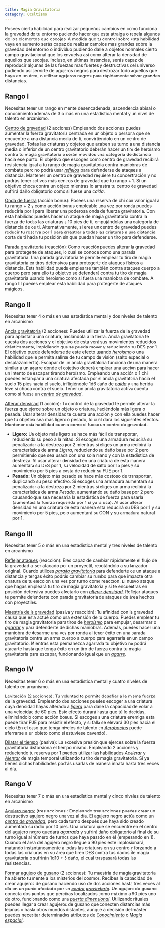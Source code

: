 ```yaml
---
title: Magia Gravitatoria
category: Ocultismo
---
```


Posees cierta habilidad para realizar pequeños cambios en como funciona la gravedad de tu entorno pudiendo hacer que esta atraiga o repela algunos de los elementos que escojas. A medida que tu control sobre esta habilidad vaya en aumento serás capaz de realizar cambios mas grandes  sobre la gravedad del entorno o individuo pudiendo darle a objetos normales cierto campo gravitacional que los envuelva así como alterar la densidad de aquellos que escojas. Incluso, en ultimas instancias, serás capaz de reproducir algunas de las fuerzas mas fuertes y destructivas del universo pudiendo así servirte de agujeros negros para destrozar todo aquellos que haya en un área, o utilizar agujeros negros para rápidamente salvar grandes distancias.

## Rango I

Necesitas tener un rango en mente desencadenada, ascendencia abisal o conocimiento además de 3 o más en una estadística mental y un nivel de talento en arcanismo.

<u>Centro de gravedad</u> (2 acciones) Empleando dos acciones puedes aumentar la fuerza gravitatoria centrada en un objeto o persona que se encuentre a una distancia media de ti, convirtiéndolo en un centro de gravedad. Todas las criaturas y objetos que acaben su turno a una distancia media o inferior de un centro gravitatorio deberán hacer un tiro de heroísmo contra tu magia gravitatoria o serán movidos una categoría de distancia hacia ese punto. El objetivo que escoges como centro de gravedad recibirá resistencia igual a tu rango de magia gravitatoria contra maniobras de combate pero no podrá usar *[reflejos](https://raldamain.com/rules/Rangos/Combate/reflejos.html)* para defenderse de ataques a distancia. Mantener un centro de gravedad requiere tu concentración y no podrás tener activos más centros de gravedad que tu rango + 1. Si un objetivo choca contra un objeto mientras lo arrastra tu centro de gravedad sufrirá daño obligatorio como si fuese una *[caída](https://raldamain.com/rules/Reglas%20principales/reglas%20de%20combate.html#caídas)*.

<u>Onda de fuerza</u> (acción bonus): Posees una reserva de chi con valor igual a tu rango + 2 y como acción bonus empleable una vez por ronda puedes reducirla por 1 para liberar una poderosa onda de fuerza gravitatoria. Con esta habilidad puedes hacer un ataque de magia gravitatoria contra la fuerza de todas las criaturas a 10 pies de ti, empujándolas una categoría de distancia de de ti. Alternativamente, si eres un centro de gravedad puedes reducir tu reserva por 1 para arrastrar a todas las criaturas a una distancia corta de ti hacia tu posición sin que puedan hacer un tiro para defenderse.

<u>Parada gravitatoria</u> (reacción): Como reacción puedes alterar la gravedad para protegerte de ataques, lo cual se conoce como una parada gravitatoria. Una parada gravitatoria te permite emplear tu tiro de magia gravitatoria en tiros defensivos para protegerte de ataques físicos a distancia. Esta habilidad puede emplearse también contra ataques cuerpo a cuerpo pero para ello tu objetivo se defenderá contra tu tiro de magia gravitatoria usando heroísmo como si fuera una maniobra de combate. A rango III puedes emplear esta habilidad para protegerte de ataques mágicos.

## Rango II

Necesitas tener 4 o más en una estadística mental y dos niveles de talento en arcanismo.

<u>Ancla gravitatoria</u> (2 acciones): Puedes utilizar la fuerza de la gravedad para aplastar a una criatura, anclándola a la tierra. Ancla gravitatoria te cuesta dos acciones y el objetivo de esta verá sus movimientos reducidos drásticamente, impidiendo que se pueda mover y reduciendo su DES por 1. El objetivo puede defenderse de este efecto usando *[heroísmo](https://raldamain.com/rules/Crear%20personajes/talentos.html#heroísmo-fue)* o una habilidad que le permita salirse de tu campo de visión (salto espacial o desplazamiento). Escapar de un ancla gravitatoria funciona de una manera similar a un agarre donde el objetivo deberá emplear una acción para hacer un intento de escapar tirando heroísmo. Empleando una acción o 1 chi puedes estampar a una criatura afectada por el ancla gravitatoria hacia el suelo 15 pies hacia el suelo, infligiéndole 1d6 daño de *[caída](https://raldamain.com/rules/Reglas%20principales/reglas%20de%20combate.html#caídas)* y una herida leve si choca contra el suelo. Tener un ancla gravitatoria activa cuenta como si fuese un *[centro de gravedad](https://raldamain.com/rules/Rangos/Ocultismo/magia%20gravitatoria.html#rango-i)*.

<u>Alterar densidad</u> (1 acción): Tu control de la gravedad te permite alterar la fuerza que ejerce sobre un objeto o criatura, haciéndola más ligera o pesada. Usar alterar densidad te cuesta una acción y con ella puedes hacer que tu objetivo sea más ligero o pesado, lo cual dará los siguientes efectos. Mantener esta habilidad cuenta como si fuese un centro de gravedad.

- **Ligero:** Un objeto más ligero se hace más fácil de transportar, reduciendo su peso a la mitad. Si escoges una armadura reducirá su penalizador a la destreza por 2 mientras si eliges un arma recibirá la característica de arma *Ligera*, reduciendo su daño base por 2 pero permitiendo que sea usada con una sola mano y con la estadística de destreza. Al usar alterar densidad en una criatura de esta manera aumentará su DES por 1, su velocidad de salto por 15 pies y su movimiento por 5 pies a costa de reducir su FUE por 1.
- **Pesado:** Un objeto más pesado se hace más costoso de transportar, duplicando su peso efectivo. Si escoges una armadura aumentará su penalizador a la destreza por 2 mientras si eliges un arma recibirá la característica de arma *Pesada*, aumentando su daño base por 2 pero causando que sea necesaria la estadística de fuerza para usarla (aumentará la fuerza requerida por 1 si ya la usa). Al usar alterar densidad en una criatura de esta manera esta reducirá su DES por 1 y su movimiento por 5 pies, pero aumentará su CON y su armadura natural por 1.

## Rango III

Necesitas tener 5 o más en una estadística mental y tres niveles de talento en arcanismo.

<u>Reflejar ataques</u> (reacción): Eres capaz de cambiar rápidamente el flujo de la gravedad al ser atacado por un proyectil, rebotándolo a su lanzador original. Cuando utilices *[parada gravitatoria](https://raldamain.com/rules/Rangos/Ocultismo/magia%20gravitatoria.html#rango-i)* para defenderte de un ataque a distancia y tengas éxito podrás cambiar su rumbo para que impacte otra criatura de tu elección una vez por turno como reacción. El nuevo ataque que hagas empleará tu tiro de  magia gravitatoria y si te encuentras en posición defensiva puedes afectarlo con *[alterar densidad](https://raldamain.com/rules/Rangos/Ocultismo/magia%20gravitatoria.html#rango-ii)*. Reflejar ataques te permite defenderte con parada gravitatoria de ataques de área hechos con proyectiles.

<u>Maestría de la gravedad</u> (pasiva y reacción): Tu afinidad con la gravedad causa que esta actué como una extensión de tu cuerpo. Puedes emplear tu tiro de magia gravitatoria para tiros de *[heroísmo](https://raldamain.com/rules/Crear%20personajes/talentos.html#heroísmo-fue)* para empujar, desarmar o *[agarrar](https://raldamain.com/rules/Reglas%20principales/Efectos%20de%20estado.html#agarrada)* y para defenderte de dichas maniobras. Además, puedes hacer una maniobra de desarme una vez por ronda al tener éxito en una parada gravitatoria contra un arma cuerpo a cuerpo para agarrarla en un campo gravitatorio. Mientras esta permanezca agarrada tu objetivo no podrá atacarte hasta que tenga éxito en un tiro de fuerza contra tu magia gravitatoria para escapar, funcionando igual que un *[agarre](https://raldamain.com/rules/Reglas%20principales/Efectos%20de%20estado.html#agarrada)*.

## Rango IV

Necesitas tener 6 o más en una estadística mental y cuatro niveles de talento en arcanismo.

<u>Levitación</u> (2 acciones): Tu voluntad te permite desafiar a la misma fuerza de la gravedad. Empleando dos acciones puedes escoger a una criatura cuya densidad hayas alterado a *[ligera](https://raldamain.com/rules/Rangos/Ocultismo/magia%20gravitatoria.html#rango-ii)* para darle la capacidad de volar a una velocidad de 60 pies. Este efecto durará hasta que tú lo decidas, eliminándolo como acción bonus. Si escoges a una criatura enemiga esta puede tirar FUE para resistir el efecto, y si falla se elevará 30 pies hacia el cielo (En el caso que tenga niveles de talento en *[Acrobacias](https://raldamain.com/rules/Crear%20personajes/talentos.html#acrobacias-des)* puede aferrarse a un objeto como si estuviese cayendo). 

<u>Dilatar el tiempo</u> (pasiva): La excesiva presión que ejerces sobre la fuerza gravitatoria distorsiona el tiempo mismo. Empleando 2 acciones y reduciendo tu reserva por 1 puedes utilizar las habilidades *[Acelerar](https://raldamain.com/rules/Rangos/Magia%20arcana/magia%20temporal.html#rango-ii)* y *[Alentar](https://raldamain.com/rules/Rangos/Magia%20arcana/magia%20temporal.html#rango-ii)* de magia temporal utilizando tu tiro de magia gravitatoria. Si ya tienes dichas habilidades podrás usarlas de manera innata hasta tres veces al día.

## Rango V

Necesitas tener 7 o más en una estadística mental y cinco niveles de talento en arcanismo.

<u>Agujero negro:</u> (tres acciones): Empleando tres acciones puedes crear un destructivo agujero negro una vez al día. El agujero negro actúa como un *[centro de gravedad](https://raldamain.com/rules/Rangos/Ocultismo/magia%20gravitatoria.html#rango-i)*, pero cada turno después que haya sido creado aumentará su radio por 10 pies. Una criatura que se encuentre en el centro del agujero negro quedará *[agarrada](https://raldamain.com/rules/Reglas%20principales/Efectos%20de%20estado.html#agarrada)* y sufrirá daño obligatorio al final de su turno igual al número de turnos que haya pasado en él (empezando en 1). Cuando el área del agujero negro llegue a 90 pies este implosionará, matando instantáneamente a todas las criaturas en su centro y forzando a todas las criaturas en su área que tiren DES contra tus dados de magia gravitatoria o sufrirán 1d10 + 5 daño, el cual traspasará todas las resistencias.

<u>Formar agujero de gusano</u> (2 acciones): Tu maestría de magia gravitatoria ha abierto tu mente a los misterios del cosmos.  Recibes la capacidad de crear agujeros de gusano haciendo uso de dos acciones hasta tres veces al día en un punto afectado por un *[centro gravitatorio](https://raldamain.com/rules/Rangos/Ocultismo/magia%20gravitatoria.html#rango-i)*. Un agujero de gusano conecta dos puntos que percibas localizados como máximo a 90 pies uno de otro, funcionando como una *[puerta dimensional](https://raldamain.com/rules/Rangos/Magia%20arcana/magia%20espacial.html#rango-ii)*. Utilizando rituales puedes llegar a crear agujeros de gusano que conecten distancias más lejanas o hasta otros mundos distantes, aunque a decisión del máster puedes necesitar determinados atributos de *[Conocimiento](https://raldamain.com/rules/Rangos/Ciencia/conocimiento.html)* o *[Magia espacial](https://raldamain.com/rules/Rangos/Magia%20arcana/magia%20espacial.html)*.

